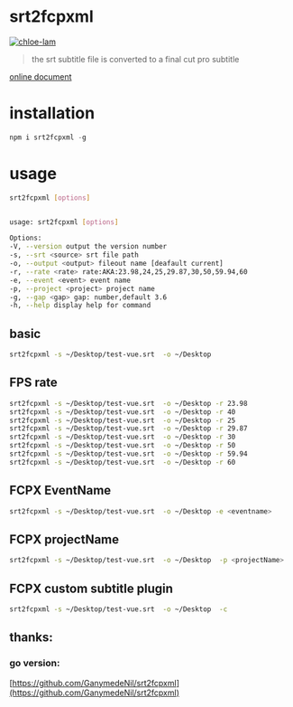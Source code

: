 # srt2fcpxml

[![chloe-lam](https://circleci.com/gh/chloe-lam/srt2fcpxml_node.svg?style=shield)](https://circleci.com/gh/chloe-lam/srt2fcpxml_node)

> the srt subtitle file is converted to a final cut pro subtitle

[online document](https://chloe-lam.github.io/srt2fcpxml_node/)

# installation

```js
npm i srt2fcpxml -g
```

# usage

```bash
srt2fcpxml [options]


usage: srt2fcpxml [options]

Options:
-V, --version output the version number
-s, --srt <source> srt file path
-o, --output <output> fileout name [deafault current]
-r, --rate <rate> rate:AKA:23.98,24,25,29.87,30,50,59.94,60
-e, --event <event> event name
-p, --project <project> project name
-g, --gap <gap> gap: number,default 3.6
-h, --help display help for command
```

## basic

```bash
srt2fcpxml -s ~/Desktop/test-vue.srt  -o ~/Desktop
```

## FPS rate

```bash
srt2fcpxml -s ~/Desktop/test-vue.srt  -o ~/Desktop -r 23.98
srt2fcpxml -s ~/Desktop/test-vue.srt  -o ~/Desktop -r 40
srt2fcpxml -s ~/Desktop/test-vue.srt  -o ~/Desktop -r 25
srt2fcpxml -s ~/Desktop/test-vue.srt  -o ~/Desktop -r 29.87
srt2fcpxml -s ~/Desktop/test-vue.srt  -o ~/Desktop -r 30
srt2fcpxml -s ~/Desktop/test-vue.srt  -o ~/Desktop -r 50
srt2fcpxml -s ~/Desktop/test-vue.srt  -o ~/Desktop -r 59.94
srt2fcpxml -s ~/Desktop/test-vue.srt  -o ~/Desktop -r 60
```

## FCPX EventName

```bash
srt2fcpxml -s ~/Desktop/test-vue.srt  -o ~/Desktop -e <eventname>
```

## FCPX projectName

```bash
srt2fcpxml -s ~/Desktop/test-vue.srt  -o ~/Desktop  -p <projectName>
```

## FCPX custom subtitle plugin

```bash
srt2fcpxml -s ~/Desktop/test-vue.srt  -o ~/Desktop  -c
```

## thanks:

### go version:

[https://github.com/GanymedeNil/srt2fcpxml](https://github.com/GanymedeNil/srt2fcpxml)
